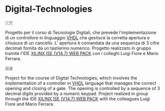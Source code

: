 # Digital-Technologies

🇮🇹

Progetto per il corso di Tecnologie Digitali, che prevede l'implementazione di un controllore in linguaggio <a href='https://it.wikipedia.org/wiki/VHDL' target='_blank'>VHDL</a> che gestisce la corretta apertura e chiusura di un cancello. L' apertura è comandata da una sequenza di 3 cifre decimali fornita da un tastierino numerico. Progetto realizzato in gruppo tramite l'IDE <a href='https://www.xilinx.com/products/design-tools/ise-design-suite/ise-webpack.html' target='_blank'>XILINX ISE (V14.7) WEB PACK</a> con i colleghi Luigi Fiore e Mario Ferrara.

🇬🇧

Project for the course of Digital Technologies, which involves the implementation of a controller in <a href='https://it.wikipedia.org/wiki/VHDL' target='_blank'>VHDL</a> language that manages the correct opening and closing of a gate. The opening is controlled by a sequence of 3 decimal digits provided by a numeric keypad. Project realized in group through the IDE <a href='https://www.xilinx.com/products/design-tools/ise-design-suite/ise-webpack.html' target='_blank'>XILINX ISE (V14.7) WEB PACK</a> with the colleagues Luigi Fiore and Mario Ferrara.
